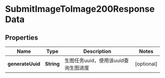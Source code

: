 

# SubmitImageToImage200ResponseData


## Properties

| Name | Type | Description | Notes |
|------------ | ------------- | ------------- | -------------|
|**generateUuid** | **String** | 生图任务uuid，使用该uuid查询生图进度 |  [optional] |



